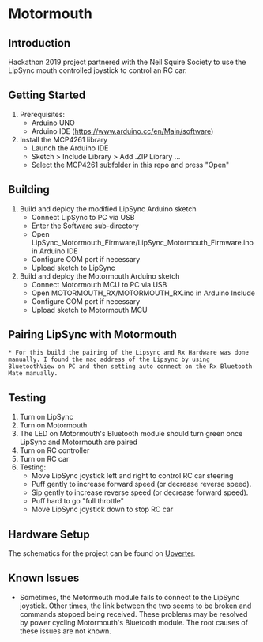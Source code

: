 # Motormouth

## Introduction 
Hackathon 2019 project partnered with the Neil Squire Society to use the LipSync mouth controlled joystick to control an RC car.

## Getting Started
1.  Prerequisites:
    * Arduino UNO
    * Arduino IDE (https://www.arduino.cc/en/Main/software)
2.  Install the MCP4261 library
    * Launch the Arduino IDE
    * Sketch > Include Library > Add .ZIP Library ...
    * Select the MCP4261 subfolder in this repo and press "Open"

## Building
1.  Build and deploy the modified LipSync Arduino sketch
    * Connect LipSync to PC via USB
    * Enter the Software sub-directory
    * Open LipSync_Motormouth_Firmware/LipSync_Motormouth_Firmware.ino in Arduino IDE
    * Configure COM port if necessary
    * Upload sketch to LipSync
2.  Build and deploy the Motormouth Arduino sketch
    * Connect Motormouth MCU to PC via USB
    * Open MOTORMOUTH_RX/MOTORMOUTH_RX.ino in Arduino Include
    * Configure COM port if necessary
    * Upload sketch to Motormouth MCU

## Pairing LipSync with Motormouth
	* For this build the pairing of the Lipsync and Rx Hardware was done manually. I found the mac address of the Lipsync by using BluetoothView on PC and then setting auto connect on the Rx Bluetooth Mate manually.

## Testing
1.  Turn on LipSync
2.  Turn on Motormouth
3.  The LED on Motormouth's Bluetooth module should turn green once LipSync and Motormouth are paired
4.  Turn on RC controller
5.  Turn on RC car
6.  Testing:
    * Move LipSync joystick left and right to control RC car steering
    * Puff gently to increase forward speed (or decrease reverse speed).
    * Sip gently to increase reverse speed (or decrease forward speed).
    * Puff hard to go "full throttle"
    * Move LipSync joystick down to stop RC car
	
## Hardware Setup
The schematics for the project can be found on <a href="https://upverter.com/eda/embed/#designId=63d9d49c4f5af5d4">Upverter</a>.



## Known Issues
*   Sometimes, the Motormouth module fails to connect to the LipSync joystick.  Other times, the link between the two seems to be broken and commands stopped being received.  These problems may be resolved by power cycling Motormouth's Bluetooth module.  The root causes of these issues are not known.
